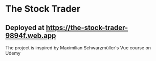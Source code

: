 # The Stock Trader

## Deployed at https://the-stock-trader-9894f.web.app

The project is inspired by Maximilian Schwarzmüller's Vue course on Udemy

